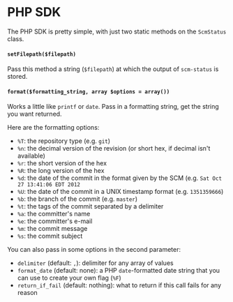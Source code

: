 # PHP SDK

The PHP SDK is pretty simple, with just two static methods on the `ScmStatus` class.

#### `setFilepath($filepath)`

Pass this method a string (`$filepath`) at which the output of `scm-status` is stored.

#### `format($formatting_string, array $options = array())`

Works a little like `printf` or `date`. Pass in a formatting string, get the string you want returned.

Here are the formatting options:

* `%T`: the repository type (e.g. `git`)
* `%n`: the decimal version of the revision (or short hex, if decimal isn't available)
* `%r`: the short version of the hex
* `%R`: the long version of the hex
* `%d`: the date of the commit in the format given by the SCM (e.g. `Sat Oct 27 13:41:06 EDT 2012`
* `%U`: the date of the commit in a UNIX timestamp format (e.g. `1351359666`)
* `%b`: the branch of the commit (e.g. `master`)
* `%t`: the tags of the commit separated by a delimiter
* `%a`: the committer's name
* `%e`: the committer's e-mail
* `%m`: the commit message
* `%s`: the commit subject

You can also pass in some options in the second parameter:

* `delimiter` (default: `,`): delimiter for any array of values
* `format_date` (default: none): a PHP `date`-formatted date string that you can use to create your own flag (`%F`)
* `return_if_fail` (default: nothing): what to return if this call fails for any reason
